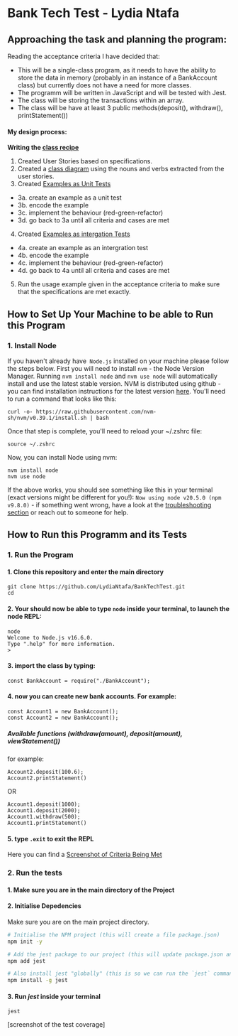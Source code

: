 # Bank Tech Test - Lydia Ntafa

## Approaching the task and planning the program:
Reading the acceptance criteria I have decided that:
* This will be a single-class program, as it needs to have the ability to store the data in memory (probably in an instance of a BankAccount class) but currently does not have a need for more classes.
* The programm will be written in JavaScript and will be tested with Jest.
* The class will be storing the transactions within an array.
* The class will be have at least 3 public methods(deposit(), withdraw(), printStatement())

#### My design process:
**Writing the [class recipe](desingFiles/classRecipe.md)**
1. Created User Stories based on specifications.
2. Created a [class diagram](desingFiles/BankAccountDiagram.png) using the nouns and verbs extracted from the user stories.
3. Created [Examples as Unit Tests](desingFiles/classRecipe.md#examples-as-unit-tests)
- 3a. create an example as a unit test
- 3b. encode the example
- 3c. implement the behaviour (red-green-refactor)
- 3d. go back to 3a until all criteria and cases are met
4. Created [Examples as intergation Tests](desingFiles/classRecipe.md#examples-as-intergation-tests)
- 4a. create an example as an intergration test
- 4b. encode the example
- 4c. implement the behaviour (red-green-refactor)
- 4d. go back to 4a until all criteria and cases are met
5. Run the usage example given in the acceptance criteria to make sure that the specifications are met exactly.

## How to Set Up Your Machine to be able to Run this Program

### 1. Install Node
If you haven't already have` Node.js` installed on your machine please follow the steps below.
First you will need to install `nvm` - the Node Version Manager.
Running `nvm install node` and `nvm use
node` will automatically install and use the latest stable version.
NVM is distributed using github - you can find installation instructions for the latest
version [here](https://github.com/nvm-sh/nvm#installing-and-updating). You'll need to run
a command that looks like this: 
```
curl -o- https://raw.githubusercontent.com/nvm-sh/nvm/v0.39.1/install.sh | bash
```

Once that step is complete, you'll need to reload your ~/.zshrc file:
```
source ~/.zshrc
```

Now, you can install Node using nvm:
```
nvm install node
nvm use node
```

If the above works, you should see something like this in your terminal (exact versions
might be different for you!): `Now using node v20.5.0 (npm v9.8.0)` - if something went
wrong, have a look at the [troubleshooting
section](https://github.com/nvm-sh/nvm#troubleshooting-on-macos) or reach out to someone
for help.

## How to Run this Programm and its Tests 

### 1. Run the Program
#### 1. Clone this repository and enter the main directory
```
git clone https://github.com/LydiaNtafa/BankTechTest.git
cd 
```

#### 2. Your should now be able to type `node` inside your terminal, to launch the node REPL:
```
node
Welcome to Node.js v16.6.0.
Type ".help" for more information.
> 
```
#### 3. import the class by typing:
```
const BankAccount = require("./BankAccount");
```
#### 4. now you can create new bank accounts. For example:
```
const Account1 = new BankAccount();
const Account2 = new BankAccount();
```
##### Available functions (withdraw(amount), deposit(amount), viewStatement())
for example:
```
Account2.deposit(100.6);
Account2.printStatement()
```
OR
```
Account1.deposit(1000);
Account1.deposit(2000);
Account1.withdraw(500);
Account1.printStatement()
```
#### 5. type `.exit` to exit the REPL

Here you can find a [Screenshot of Criteria Being Met](desingFiles/Screenshot-criteria-met.png)


### 2. Run the tests
#### 1. Make sure you are in the main directory of the Project

#### 2. Initialise Depedencies
Make sure you are on the main project directory.
```bash
# Initialise the NPM project (this will create a file package.json)
npm init -y

# Add the jest package to our project (this will update package.json and package-lock.json)
npm add jest

# Also install jest "globally" (this is so we can run the `jest` command)
npm install -g jest
```
#### 3. Run *jest* inside your terminal
```
jest
```


[screenshot of the test coverage]